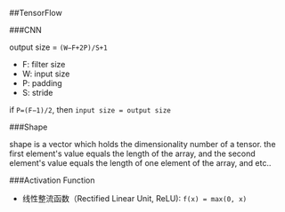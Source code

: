 ##TensorFlow

###CNN

output size = `(W−F+2P)/S+1`

- F: filter size
- W: input size
- P: padding
- S: stride

if `P=(F−1)/2`, then `input size = output size`

###Shape

shape is a vector which holds the dimensionality number of a tensor. the first element's value equals the length of the array, and the second element's value equals the length of one element of the array, and etc..

###Activation Function

- 线性整流函数（Rectified Linear Unit, ReLU): `f(x) = max(0, x)`